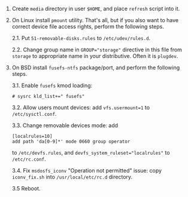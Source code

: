 1. Create `media` directory in user `$HOME`, and place `refresh` script into it.

2. On Linux install `pmount` utility. That's all,
   but if you also want to have correct device file access rights,
   perform the following steps.

   2.1. Put `51-removable-disks.rules` to `/etc/udev/rules.d`.

   2.2. Change group name in `GROUP="storage"` directive in this file from `storage`
        to appropriate name in your distributive. Often it is `plugdev`.

3. On BSD install `fusefs-ntfs` package/port, and perform the following steps.

   3.1. Enable `fusefs` kmod loading:

       # sysrc kld_list+=" fusefs"

   3.2. Allow users mount devices: add `vfs.usermount=1` to `/etc/sysctl.conf`.
   
   3.3. Change removable devices mode: add
   
       [localrules=10]
       add path 'da[0-9]*' mode 0660 group operator
   
   to `/etc/devfs.rules`, and `devfs_system_ruleset="localrules"` to `/etc/rc.conf`.

   3.4. Fix `msdosfs_iconv` "Operation not permitted" issue:
   copy `iconv_fix.sh` into `/usr/local/etc/rc.d` directory.
  
   3.5 Reboot.
